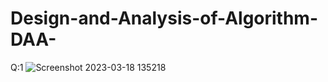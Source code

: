 # Design-and-Analysis-of-Algorithm-DAA-
Q:1
![Screenshot 2023-03-18 135218](https://user-images.githubusercontent.com/124770555/226094541-1ef9e950-6d39-40dc-b56b-80d9def8c8f0.png)
